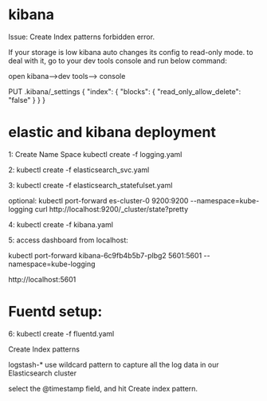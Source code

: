 # kibana

Issue: Create Index patterns forbidden error. 

If your storage is low kibana auto changes its config to read-only mode. to deal with it, go to your dev tools console and
run below command:

open kibana-->dev tools--> console

PUT .kibana/_settings
{
"index": {
"blocks": {
"read_only_allow_delete": "false"
}
}
}


# elastic and kibana deployment
1: Create Name Space
kubectl create -f logging.yaml

2: kubectl create -f elasticsearch_svc.yaml

3: kubectl create -f elasticsearch_statefulset.yaml

optional: 
kubectl port-forward es-cluster-0 9200:9200 --namespace=kube-logging
curl http://localhost:9200/_cluster/state?pretty

4: kubectl create -f kibana.yaml

5: access dashboard from localhost:

kubectl port-forward kibana-6c9fb4b5b7-plbg2 5601:5601 --namespace=kube-logging

http://localhost:5601


# Fuentd setup:

6: kubectl create -f fluentd.yaml



Create Index patterns

logstash-* use wildcard pattern to capture all the log data in our Elasticsearch cluster

select the @timestamp field, and hit Create index pattern.
